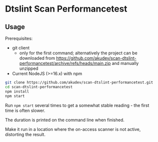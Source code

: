 # Dtslint Scan Performancetest

## Usage

Prerequisites:
- git client
  - only for the first command; alternatively the project can be downloaded from https://github.com/akudev/scan-dtslint-performancetest/archive/refs/heads/main.zip and manually unzipped
- Current NodeJS (>=16.x) with npm

```sh
git clone https://github.com/akudev/scan-dtslint-performancetest.git
cd scan-dtslint-performancetest
npm install
npm start
```

Run `npm start` several times to get a somewhat stable reading - the first time is often slower.

The duration is printed on the command line when finished.

Make it run in a location where the on-access scanner is not active, distorting the result.